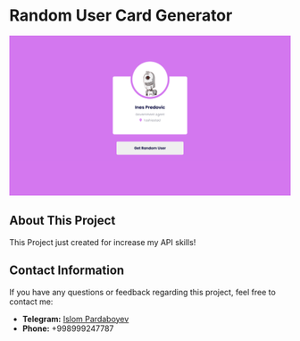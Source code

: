 # Random User Card Generator

![Screenshot](./screenshot.png)

## About This Project

This Project just created for increase my API skills!

## Contact Information

If you have any questions or feedback regarding this project, feel free to contact me:

- **Telegram:** [Islom Pardaboyev](https://t.me/IslomPardaboyev)
- **Phone:** +998999247787